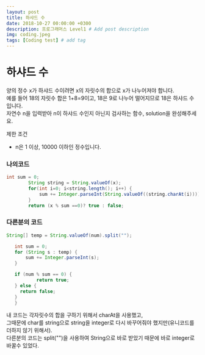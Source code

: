 ```yaml
---
layout: post
title: 하샤드 수
date: 2018-10-27 00:00:00 +0300
description: 프로그래머스 Level1 # Add post description
img: coding.jpeg
tags: [Coding test] # add tag
---
```


# 하샤드 수

  양의 정수 x가 하샤드 수이려면 x의 자릿수의 합으로 x가 나누어져야 합니다.  
  예를 들어 18의 자릿수 합은 1+8=9이고, 18은 9로 나누어 떨어지므로 18은 하샤드 수입니다.  
  자연수 n을 입력받아 n이 하샤드 수인지 아닌지 검사하는 함수, solution을 완성해주세요.

제한 조건
 - n은 1 이상, 10000 이하인 정수입니다.

### 나의코드
~~~java
int sum = 0;
        String string = String.valueOf(x);
        for(int i=0; i<string.length(); i++) {
            sum += Integer.parseInt(String.valueOf((string.charAt(i))));
        }
        return (x % sum ==0)? true : false;
~~~
### 다른분의 코드
~~~java
String[] temp = String.valueOf(num).split("");

   int sum = 0;
   for (String s : temp) {
       sum += Integer.parseInt(s);
   }

   if (num % sum == 0) {
           return true;
   } else {
     return false;
   }
   }
~~~
내 코드는 각자릿수의 합을 구하기 위해서 charAt을 사용했고,  
그때문에 char를 string으로 string을 integer로 다시 바꾸어줘야 했지만(유니코드를 더하지 않기 위해서).  
다른분의 코드는 split("")을 사용하여 String으로 바로 받았기 때문에 바로 integer로 바꿀수 있었다.
